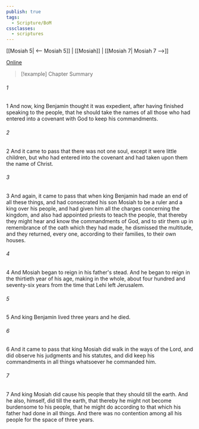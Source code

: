 ```yaml
---
publish: true
tags:
  - Scripture/BoM
cssclasses:
  - scriptures
---
```

[[Mosiah 5| <-- Mosiah 5]] | [[Mosiah]] | [[Mosiah 7| Mosiah 7 -->]]

[Online](https://churchofjesuschrist.org/study/scriptures/bofm/mosiah/6?lang=eng)

>[!example] Chapter Summary
>
###### 1
1 And now, king Benjamin thought it was expedient, after having finished speaking to the people, that he should take the names of all those who had entered into a covenant with God to keep his commandments.
###### 2
2 And it came to pass that there was not one soul, except it were little children, but who had entered into the covenant and had taken upon them the name of Christ.
###### 3
3 And again, it came to pass that when king Benjamin had made an end of all these things, and had consecrated his son Mosiah to be a ruler and a king over his people, and had given him all the charges concerning the kingdom, and also had appointed priests to teach the people, that thereby they might hear and know the commandments of God, and to stir them up in remembrance of the oath which they had made, he dismissed the multitude, and they returned, every one, according to their families, to their own houses.
###### 4
4 And Mosiah began to reign in his father's stead. And he began to reign in the thirtieth year of his age, making in the whole, about four hundred and seventy-six years from the time that Lehi left Jerusalem.
###### 5
5 And king Benjamin lived three years and he died.
###### 6
6 And it came to pass that king Mosiah did walk in the ways of the Lord, and did observe his judgments and his statutes, and did keep his commandments in all things whatsoever he commanded him.
###### 7
7 And king Mosiah did cause his people that they should till the earth. And he also, himself, did till the earth, that thereby he might not become burdensome to his people, that he might do according to that which his father had done in all things. And there was no contention among all his people for the space of three years.



